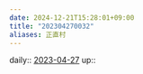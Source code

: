 ```yaml
---
date: 2024-12-21T15:28:01+09:00
title: "202304270032"
aliases: 正直村
---
```


daily:: [2023-04-27](/Daily_Note/2023-04-27.md)
up::

